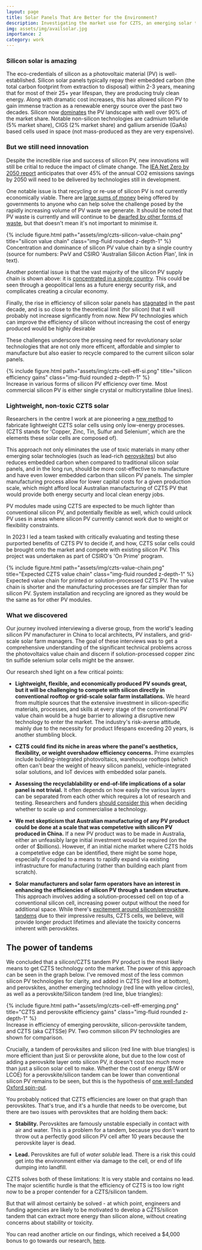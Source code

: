 ```yaml
---
layout: page
title: Solar Panels That Are Better for the Environment?
description: Investigating the market use for CZTS, an emerging solar technology
img: assets/img/availsolar.jpg
importance: 2
category: work
---
```


### Silicon solar is amazing
The eco-credentials of silicon as a photovoltaic material (PV) is well-established. Silicon solar panels typically repay their embedded carbon (the total carbon footprint from extraction to disposal) within 2-3 years, meaning that for most of their 25+ year lifespan, they are producing truly clean energy. Along with dramatic cost increases, this has allowed silicon PV to gain immense traction as a renewable energy source over the past two decades. Silicon now [dominates](https://solarmagazine.com/solar-panels/thin-film-solar-panels/#:~:text=This%20technology%20currently%20represents%205.1,Film%20Panels) the PV landscape with well over 90% of the market share. Notable non-silicon technologies are cadmium telluride (5% market share), CIGS (2% market share) and gallium arsenide (GaAs) based cells used in space (not mass-produced as they are very expensive).

### But we still need innovation
Despite the incredible rise and success of silicon PV, new innovations will still be critial to reduce the impact of climate change. The [IEA Net Zero by 2050 report](https://www.iea.org/reports/net-zero-by-2050) anticipates that over 45% of the annual CO2 emissions savings by 2050 will need to be delivered by technologies still in development. 

One notable issue is that recycling or re-use of silicon PV is not currently economically viable. There are [large sums of money](https://breakthroughvictoria.com/breakthrough-victoria-challenge/) being offered by governments to anyone who can help solve the challenge posed by the rapidly increasing volume of PV waste we generate. It should be noted that PV waste is currently and will continue to be [dwarfed by other forms of waste](https://www.nature.com/articles/s41567-023-02230-0), but that doesn't mean it's not important to minimise it.

<div class="row justify-content-sm-center">
    <div class="col-sm-12 mt-3 mt-md-0">
        {% include figure.html path="assets/img/czts-silicon-value-chain.png" title="silicon value chain" class="img-fluid rounded z-depth-1" %}
    </div>
</div>
<div class="caption">
    Concentration and dominance of silicon PV value chain by a single country (source for numbers: PwV and CSIRO 'Australian Silicon Action Plan', link in text).
</div>

Another potential issue is that the vast majority of the silicon PV supply chain is shown above: it is [concentrated in a single country](https://www.csiro.au/en/research/natural-environment/Critical-minerals/Australian-Silicon-Action-Plan). This could be seen through a geopolitical lens as a future energy security risk, and complicates creating a circular economy.

Finally, the rise in efficiency of silicon solar panels has [stagnated](https://www.nrel.gov/pv/cell-efficiency.html) in the past decade, and is so close to the theoretical limit (for silicon) that it will probably not increase signficantly from now. New PV technologies which can improve the efficiency of silicon without increasing the cost of energy produced would be highly desirable

These challenges underscore the pressing need for revolutionary solar technologies that are not only more efficent, affordable and simpler to manufacture but also easier to recycle compared to the current silicon solar panels.

<div class="row justify-content-sm-center">
    <div class="col-sm-12 mt-3 mt-md-0">
        {% include figure.html path="assets/img/czts-cell-eff-si.png" title="silicon efficiency gains" class="img-fluid rounded z-depth-1" %}
    </div>
</div>
<div class="caption">
    Increase in various forms of silicon PV efficiency over time. Most commercial silicon PV is either single crystal or multicrystalline (blue lines).
</div>

### Lightweight, non-toxic CZTS solar
Researchers in the centre I work at are pioneering a [new method](https://onlinelibrary.wiley.com/doi/10.1002/adfm.202211421) to fabricate lightweight CZTS solar cells using only low-energy processes. (CZTS stands for 'Copper, Zinc, Tin, Sulfur and Selenium', which are the elements these solar cells are composed of). 

This approach not only eliminates the use of toxic materials in many other emerging solar technologies (such as lead-rich [perovskites](https://www.nature.com/articles/s41467-019-13910-y)) but also reduces embedded carbon when compared to traditional silicon solar panels, and in the long run, should be more cost-effective to manufacture and have even lower embedded carbon than silicon PV panels. The simpler manufacturing process allow for lower capital costs for a given production scale, which might afford local Australian manufacturing of CZTS PV that would provide both energy securty and local clean energy jobs.

PV modules made using CZTS are expected to be much lighter than conventional silicon PV, and potentially flexible as well, which could unlock PV uses in areas where silicon PV currently cannot work due to weight or flexibility constraints. 

In 2023 I led a team tasked with critically evaluating and testing these purported benefits of CZTS PV to decide if, and how, CZTS solar cells could be brought onto the market and compete with existing silicon PV. This project was undertaken as part of CSIRO's 'On Prime' program.

<div class="row justify-content-sm-center">
    <div class="col-sm-12 mt-3 mt-md-0">
        {% include figure.html path="assets/img/czts-value-chain.png" title="Expected CZTS value chain" class="img-fluid rounded z-depth-1" %}
    </div>
</div>
<div class="caption">
    Expected value chain for printed or solution-processed CZTS PV. The value chain is shorter and the manufacturing processes are far simpler than for silicon PV. System installation and recycling are ignored as they would be the same as for other PV modules.
</div>

### What we discovered
Our journey involved interviewing a diverse group, from the world's leading silicon PV manufacturer in China to local architects, PV installers, and grid-scale solar farm managers. The goal of these interviews was to get a comprehensive understanding of the significant technical problems across the photovoltaics value chain and discern if solution-processed copper zinc tin sulfide selenium solar cells might be the answer.

Our research shed light on a few critical points:

- **Lightweight, flexible, and economically produced PV sounds great, but it will be challenging to compete with silicon directly in conventional rooftop or grid-scale solar farm installations.** We heard from multiple sources that the extensive investment in silicon-specific materials, processes, and skills at every stage of the conventional PV value chain would be a huge barrier to allowing a disruptive new technology to enter the market. The industry's risk-averse attitude, mainly due to the necessity for product lifespans exceeding 20 years, is another stumbling block.

- **CZTS could find its niche in areas where the panel's aesthetics, flexibility, or weight overshadow efficiency concerns.** Prime examples include building-integrated photovoltaics, warehouse rooftops (which often can't bear the weight of heavy silicon panels), vehicle-integrated solar solutions, and IoT devices with embedded solar panels.

- **Assessing the recyclablability or end-of-life implications of a solar panel is not trivial.** It often depends on how easily the various layers can be separated from each other which requires a lot of research and testing. Researchers and funders [should consider this](https://www.linkedin.com/pulse/sustainability-considerations-organic-electronic-products-watkins/) when deciding whether to scale up and commercialise a technology. 

- **We met skepticism that Australian manufacturing of any PV product could be done at a scale that was competetive with silicon PV produced in China.** If a new PV product was to be made in Australia, either an unfeasibly large initial investment would be required (on the order of $billions). However, if an initial niche market where CZTS holds a competetive edge can be identified, there might be some hope, especially if coupled to a means to rapidly expand via existing infrastructure for manufacturing (rather than building each plant from scratch).

- **Solar manufacturers and solar farm operators have an interest in enhancing the efficiencies of silicon PV through a tandem structure.** This approach involves adding a solution-processed cell on top of a conventional silicon cell, increasing power output without the need for additional space. While there's [excitement around silicon/perovskite tandems](https://www.theguardian.com/environment/2023/jul/06/revolutionary-solar-power-cell-innovations-break-key-energy-threshold) due to their impressive results, CZTS cells, we believe, will provide longer product lifetimes and alleviate the toxicity concerns inherent with perovskites.

## The power of tandems
We concluded that a silicon/CZTS tandem PV product is the most likely means to get CZTS technology onto the market. The power of this approach can be seen in the graph below. I've removed most of the less common silicon PV technologies for clarity, and added in CZTS (red line at bottom), and perovskites, another emerging technology (red line with yellow circles), as well as a perovskite/Silicon tandem (red line, blue triangles):

<div class="row justify-content-sm-center">
    <div class="col-sm-12 mt-3 mt-md-0">
        {% include figure.html path="assets/img/czts-cell-eff-emerging.png" title="CZTS and perovskite efficiency gains" class="img-fluid rounded z-depth-1" %}
    </div>
</div>
<div class="caption">
    Increase in efficiency of emerging perovskite, silicon-perovskite tandem, and CZTS (aka CZTSSe) PV. Two common silicon PV technologies are shown for comparison.
</div>

Crucially, a tandem of perovksites and silicon (red line with blue triangles) is more efficient than just Si or perovskite alone, but due to the low cost of adding a perovskite layer onto silicon PV, it doesn't cost *too much* more than just a silicon solar cell to make. Whether the cost of energy ($/W or LCOE) for a perovskite/silicon tandem can be lower than conventional silicon PV remains to be seen, but this is the hypothesis of [one well-funded Oxford spin-out](https://www.oxfordpv.com/).

You probably noticed that CZTS efficiencies are lower on that graph than perovskites. That's true, and it's a hurdle that needs to be overcome, but there are two issues with perovskites that are holding them back:

- **Stability.** Perovskites are famously unstable especially in contact with air and water. This is a problem for a tandem, because you don't want to throw out a perfectly good silicon PV cell after 10 years because the perovskite layer is dead.

- **Lead.** Perovskites are full of *water soluble* lead. There is a risk this could get into the environment either via damage to the cell, or end of life dumping into landfill.

CZTS solves both of these limitations: It is very stable and contains no lead. The major scientific hurdle is that the efficiency of CZTS is too low right now to be a proper contender for a CZTS/silicon tandem. 

But that will almost certainly be solved - at which point, engineers and funding agencies are likely to be motivated to develop a CZTS/silicon tandem that can extract more energy than silicon alone, without creating concerns about stability or toxicity.

You can read another article on our findings, which received a $4,000 bonus to go towards our research, [here](https://excitonscience.com/news/avail-solar-receive-csiro-bonus).